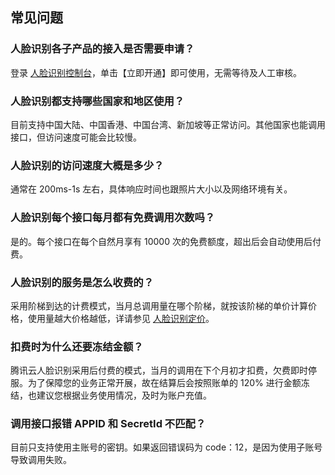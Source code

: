 ## 常见问题

### 人脸识别各子产品的接入是否需要申请？
登录 [人脸识别控制台]( https://console.cloud.tencent.com/ai/facialrecognition/analysis)，单击【立即开通】即可使用，无需等待及人工审核。

### 人脸识别都支持哪些国家和地区使用？
目前支持中国大陆、中国香港、中国台湾、新加坡等正常访问。其他国家也能调用接口，但访问速度可能会比较慢。

### 人脸识别的访问速度大概是多少？
通常在 200ms-1s 左右，具体响应时间也跟照片大小以及网络环境有关。

### 人脸识别每个接口每月都有免费调用次数吗？
是的。每个接口在每个自然月享有 10000 次的免费额度，超出后会自动使用后付费。

### 人脸识别的服务是怎么收费的？
采用阶梯到达的计费模式，当月总调用量在哪个阶梯，就按该阶梯的单价计算价格，使用量越大价格越低，详请参见 [人脸识别定价]( https://buy.cloud.tencent.com/price/fr)。

### 扣费时为什么还要冻结金额？
腾讯云人脸识别采用后付费的模式，当月的调用在下个月初才扣费，欠费即时停服。为了保障您的业务正常开展，故在结算后会按照账单的 120% 进行金额冻结，也建议您根据业务使用情况，及时为账户充值。

### 调用接口报错 APPID 和 SecretId 不匹配？
目前只支持使用主账号的密钥。如果返回错误码为 code：12，是因为使用子账号导致调用失败。